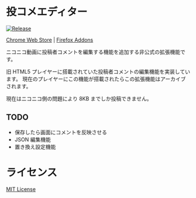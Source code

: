 # 投コメエディター

[![Release](https://github.com/Negima1072/tokome-editor-ext/actions/workflows/release.yml/badge.svg)](https://github.com/Negima1072/tokome-editor-ext/actions/workflows/release.yml)

[Chrome Web Store](https://chromewebstore.google.com/detail/bdbienjcniccfidmmonnnndmhpckhgpo) | [Firefox Addons](https://addons.mozilla.org/ja/firefox/addon/tokome-editor/)

ニコニコ動画に投稿者コメントを編集する機能を追加する非公式の拡張機能です。

旧 HTML5 プレイヤーに搭載されていた投稿者コメントの編集機能を実装しています。
現在のプレイヤーにこの機能が搭載されたらこの拡張機能はアーカイブされます。

現在はニコニコ側の問題により 8KB までしか投稿できません。

## TODO

- 保存したら画面にコメントを反映させる
- JSON 編集機能
- 置き換え設定機能

# ライセンス

[MIT License](LICENSE)
